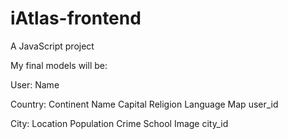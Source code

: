# iAtlas-frontend
A JavaScript project

My final models will be:

User:
Name

Country:
Continent
Name
Capital
Religion
Language
Map
user_id

City:
Location
Population
Crime
School
Image
city_id